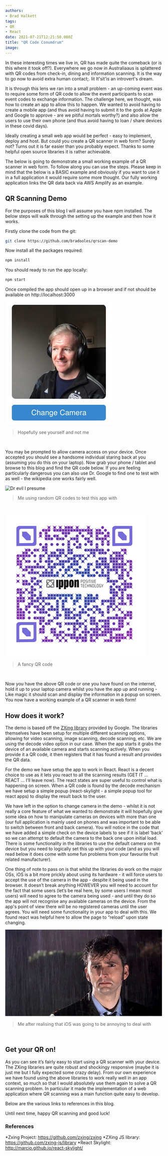 ```yaml
---
authors:
- Brad Halkett
tags:
- QR
- React
date: 2021-07-21T12:21:50.000Z
title: "QR Code Conumdrum"
image: 
---
```

In these interesting times we live in, QR has made quite the comeback (or is this where it took off?). Everywhere we go now in Australiaaus is splattered with QR codes from check-in, dining and information scanning. It is the way to go now to avoid extra human contact;. Iit It'sit’is an introvert's dream. 

It is through this lens we ran into a small problem - an up-coming event was to require some form of QR code to allow the event participants to scan event codes to exchange information. The challenge here, we thought, was how to create an app to allow this to happen. We wanted to avoid having to create a mobile app (and thus avoid having to submit it to the gods at Apple and Google to approve - are we pitiful mortals worthy?) and also allow the users to use their own phone (and thus avoid having to loan / share devices in these covid days). 

Ideally creating a small web app would be perfect - easy to implement, deploy and host. But could you create a QR scanner in web form? Surely not? Turns out it is far easier than you probably expect. Thanks to some helpful open source libraries it is rather achievable.

The below is going to demonstrate a small working example of a QR scanner in web form. To follow along you can use the steps. Please keep in mind that the below is a BASIC example and obviously if you want to use it in a full application it would require some more thought. Our fully working application links the QR data back via AWS Amplify as an example.

## QR Scanning Demo

For the purposes of this blog I will assume you have npm installed. The below steps will walk through the setting up the example and then how it works.

Firstly clone the code from the git:

```bash
git clone https://github.com/bradooles/qrscan-demo
```

Now install all the packages required:

```bash
npm install
```

You should ready to run the app locally:

```bash
npm start
```

Once compiled the app should open up in a browser and if not should be available on http://localhost:3000

![QR Scanner Open](https://github.com/bradooles/blog-usa/blob/master/images/2021/07/qr-code-conumdrum-1.png)
>Hopefully see yourself and not me
<br/>

You may be prompted to allow camera access on your device. Once accepted you should see a handsome individual staring back at you (assuming you do this on your laptop). Now grab your phone / tablet and browse to this blog and find the QR code below. If you are feeling particularly dangerous you can also use Dr. Google to find one to test with as well - the wikipedia one works fairly well.

![Dr evil I presume](https://github.com/bradooles/blog-usa/blob/master/images/2021/07/qr-code-conumdrum-2.gif)
>Me using random QR codes to test this app with
<br/>

![QR code](https://github.com/bradooles/blog-usa/blob/master/images/2021/07/qr-code-conumdrum-3.png)
>A fancy QR code
<br/>

Now you have the above QR code or one you have found on the internet, hold it up to your laptop camera whilst you have the app up and running - Like magic it should scan and display the information in a popup on screen. You now have a working example of a QR scanner in web form!


## How does it work?

The demo is based off the [ZXing library](https://github.com/zxing-js/library) provided by Google. The libraries themselves have been setup for multiple different scanning options, allowing for video scanning, image scanning, decode scanning,  etc. We are using the decode video option in our case. When the app starts it grabs the device of an available camera and starts scanning actively. When you provide it a QR code, it then registers that it has found a result and provides the QR data.

For the demo we have setup the app to work in React. React is a decent choice to use as it lets you react to all the scanning results (GET IT … REACT … I’ll leave now). The react states are super useful to control what is happening on screen. When a QR code is found by the decode mechanism we have setup a simple popup (react-skylight - a simple popup tool for react apps) to display the result back to the user.

We have left in the option to change camera in the demo - whilst it is not really a core feature of what we wanted to demonstrate it will hopefully give some idea on how to manipulate cameras on devices with more than one (our full application is mainly used on phones and was important to be able to switch between front and back camera). You will notice in the code that we have added a simple check on the device labels to see if it is label ‘back’ so we can attempt to default the camera to the back one upon initial load. There is some functionality in the libraries to use the default camera on the device but you need to logically set this up with your code (and as you will read below it does come with some fun problems from your favourite fruit related manufacturer).

One thing of note to pass on is that whilst the libraries do work on the major OSs, iOS is a bit more prickly about using its hardware - it will force users to accept the use of the camera in the app - despite it being used in the browser. It doesn’t break anything HOWEVER you will need to account for the fact that some users (let’s be real here, by some users I mean most users) will need to agree to the camera being used - and until they do so the app will not recognise any available cameras on the device. From the app's point of view there will be no registered cameras until the user agrees. You will need some functionality in your app to deal with this. We found react was helpful here to allow the page to “reload” upon state changing.

![Sadness](https://github.com/bradooles/blog-usa/blob/master/images/2021/07/qr-code-conumdrum-4.gif)
>Me after realising that iOS was going to be annoying to deal with
<br/>

## Get your QR on!
As you can see it’s fairly easy to start using a QR scanner with your device. The ZXing libraries are quite robust and shockingy responsive (maybe it is just me but I fully expected some crazy delay). From our own experience we have found using the above libraries to work really well in an app context, so much so that I would absolutely use them again to solve a QR scanning problem. In particular it made the implementation of a web application where QR scanning was a main function quite easy to develop.

Below are the various links to references in this blog.

Until next time, happy QR scanning and good luck!

### References

*Zxing Project: https://github.com/zxing/zxing
*ZXing JS library: https://github.com/zxing-js/library
*React Skylight: http://marcio.github.io/react-skylight/
